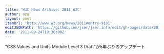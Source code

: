 ```yaml
---
title: 'W3C News Archive: 2011 W3C'
author: azu
layout: post
itemUrl: 'http://www.w3.org/News/2011#entry-9191'
editJSONPath: 'https://github.com/jser/jser.info/edit/gh-pages/data/2011/09/index.json'
date: '2011-09-24T10:30:00Z'
---
```

"CSS Values and Units Module Level 3 Draft"が5年ぶりのアップデート
